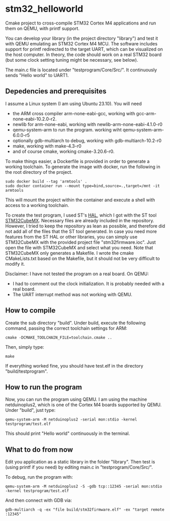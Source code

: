# stm32_helloworld
Cmake project to cross-compile STM32 Cortex M4 applications and run them on QEMU, with printf support.

You can develop your library (in the project directory "library") and test it with QEMU emulating an STM32 Cortex M4 MCU. The software includes support for printf redirected to the target UART, which can be visualized on the host computer. In theory, the code should work on a real STM32 board (but some clock setting tuning might be necessary, see below).

The main.c file is located under "testprogram/Core/Src/". It continuously sends "Hello world" to UART1.

## Depedencies and prerequisites

I assume a Linux system (I am using Ubuntu 23.10).
You will need
- the ARM cross compiler arm-none-eabi-gcc, working with gcc-arm-none-eabi-10.2.0-r2.
- newlib for arm-none-eabi, working with newlib-arm-none-eabi-4.1.0-r0
- qemu-system-arm to run the program. working wiht qemu-system-arm-6.0.0-r5
- optionally gdb-multiarch to debug, working with gdb-multiarch-10.2-r0
- make, working with make-4.3-r0
- and of course cmake, working cmake-3.20.6-r0.

To make things easier, a Dockerfile is provided in order to generate a working toolchain. To generate the image with docker, run the following in the root directory of the project.
```
sudo docker build --tag 'armtools' .
sudo docker container run --mount type=bind,source=.,target=/mnt -it armtools
```
This will mount the project within the container and execute a shell with access to a working toolchain.

To create the test program, I used ST's [HAL](https://www.st.com/en/embedded-software/stm32cubef4.html), which I got with the ST tool [STM32CubeMX](https://www.st.com/en/development-tools/stm32cubemx.html). Necessary files are already included in the repository.
However, I tried to keep the repository as lean as possible, and therefore did not add all of the files that the ST tool generated. In case you need more features from the ST HAL or other libraries, you can simply use STM32CubeMX with the provided project file "stm32firmware.ioc". Just open the file with STM32CubeMX and select what you need.
Note that STM32CubeMX only generates a Makefile. I wrote the cmake CMakeLists.txt based on the Makefile, but it should not be very difficult to modify it.

Disclaimer: I have not tested the program on a real board. On QEMU:
- I had to comment out the clock initialization. It is probably needed with a real board.
- The UART interrupt method was not working with QEMU.

## How to compile

Create the sub directory "build". Under build, execute the following command, passing the correct toolchain settings for ARM:
```
cmake -DCMAKE_TOOLCHAIN_FILE=toolchain.cmake ..
```
Then, simply type:
```
make
```
If everything worked fine, you should have test.elf in the directory "build/testprogram".

## How to run the program

Now, you can run the program using QEMU. I am using the machine netduinoplus2, which is one of the Cortex M4 boards supported by QEMU. Under "build", just type:
```
qemu-system-arm -M netduinoplus2 -serial mon:stdio -kernel testprogram/test.elf
```
This should print "Hello world" continuously in the terminal.

## What to do from now

Edit you application as a static library in the folder "library".
Then test is (using printf if you need) by editing main.c in "testprogram/Core/Src/".

To debug, run the program with:
```
qemu-system-arm -M netduinoplus2 -S -gdb tcp::12345 -serial mon:stdio -kernel testprogram/test.elf
```
And then connect with GDB via:
```
gdb-multiarch -q -ex "file build/stm32firmware.elf" -ex "target remote :12345"
```


